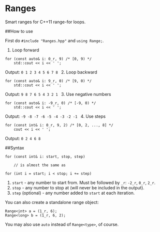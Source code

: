 # Ranges
Smart ranges for C++11 range-for loops.

##How to use

First do `#include "Ranges.hpp"` and `using Range;`.

 1. Loop forward
  
   ```
   for (const auto& i: 0_r, 9) /* [0, 9) */
       std::cout << i << ' ';
   ```
   
   Output: `0 1 2 3 4 5 6 7 8 `
 2. Loop backward

   ```
   for (const auto& i: 9_r, 0) /* [9, 0) */
       std::cout << i << ' ';
   ```
   
   Output: `9 8 7 6 5 4 3 2 1 `
 3. Use negative numbers
 
   ```
   for (const auto& i: -9_r, 0) /* [-9, 0) */
       std::cout << i << ' ';
   ```
   
   Output: `-9 -8 -7 -6 -5 -4 -3 -2 -1 `
 4. Use steps
   ```
   for (const int& i: 0_r, 9, 2) /* [0, 2, ..., 8] */
       cout << i << ' ';
   ```
   
   Output: `0 2 4 6 8 `
   
##Syntax
```
for (const int& i: start, stop, step)

    // is almost the same as
    
for (int i = start; i < stop; i += step)

```

 1. `start` - any number to start from. Must be followed by `_r`: `-2_r`, `0_r`, `2_r`.
 2. `stop` - any number to stop at (will never be included in the output).
 3. `step` (optional) - any number added to `start` at each iteration.
 
You can also create a standalone range object: 
```
Range<int> a = (1_r, 6);
Range<long> b = (1_r, 6, 2);
```

You may also use `auto` instead of `Range<type>`, of course.
